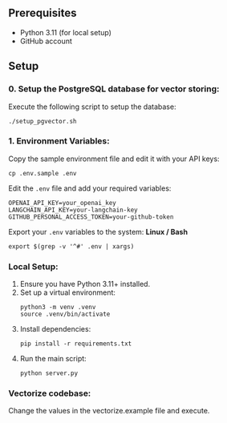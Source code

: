 ## Prerequisites
- Python 3.11 (for local setup)
- GitHub account

## Setup

### 0. Setup the PostgreSQL database for vector storing:
Execute the following script to setup the database:
  ```
  ./setup_pgvector.sh
  ```
### 1. Environment Variables:
Copy the sample environment file and edit it with your API keys:
   ```
   cp .env.sample .env
   ```
Edit the `.env` file and add your required variables:
   ```
   OPENAI_API_KEY=your_openai_key
   LANGCHAIN_API_KEY=your-langchain-key
   GITHUB_PERSONAL_ACCESS_TOKEN=your-github-token 
   ```
Export your `.env` variables to the system:
   **Linux / Bash**
   ```
   export $(grep -v '^#' .env | xargs)
   ```
### Local Setup:
1. Ensure you have Python 3.11+ installed.
2. Set up a virtual environment:
   ```
   python3 -m venv .venv
   source .venv/bin/activate
   ```
3. Install dependencies:
   ```
   pip install -r requirements.txt
   ```
4. Run the main script:
   ```
   python server.py
   ```

### Vectorize codebase:
  Change the values in the vectorize.example file and execute.
